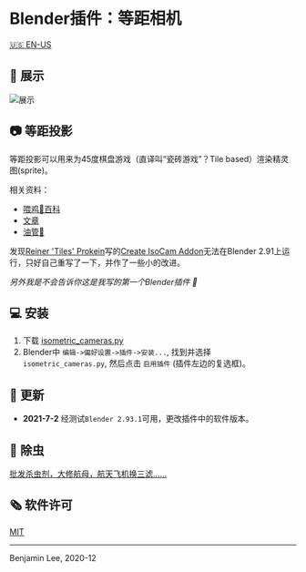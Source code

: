 # Blender插件：等距相机

[🇺🇸 EN-US](README.md)

## 🎪 展示

![展示](img/how-to.jpg)

## 📷 等距投影

等距投影可以用来为45度棋盘游戏（直译叫“瓷砖游戏”？Tile based）渲染精灵图(sprite)。

相关资料：

* [喂鸡🐔百科](https://en.wikipedia.org/wiki/Isometric_projection)
* [文章](https://www.blender3darchitect.com/architectural-visualization/create-true-isometric-camera-architecture/)
* [油管🧪](https://www.youtube.com/watch?v=YycYkyxwHr4)

发现[Reiner 'Tiles' Prokein](https://www.reinerstilesets.de/)写的[Create IsoCam Addon](https://www.reinerstilesets.de/blender/createisocam.py)无法在Blender 2.91上运行，只好自己重写了一下，并作了一些小的改进。

_另外我是不会告诉你这是我写的第一个Blender插件 🥲_

## 💻 安装

1. 下载 [isometric_cameras.py](https://github.com/sudo-bcli/isometric-cameras/releases/)
2. Blender中 `编辑->偏好设置->插件->安装...`, 找到并选择 `isometric_cameras.py`, 然后点击 `启用插件` (插件左边的复选框)。

## 🚀 更新

* **2021-7-2** 经测试`Blender 2.93.1`可用，更改插件中的软件版本。

## 🐞 除虫

[批发杀虫剂，大修航母，航天飞机换三滤……](https://github.com/sudo-bcli/isometric-cameras/issues)

## 🗞️ 软件许可

[MIT](LICENSE)

-----
Benjamin Lee, 2020-12
